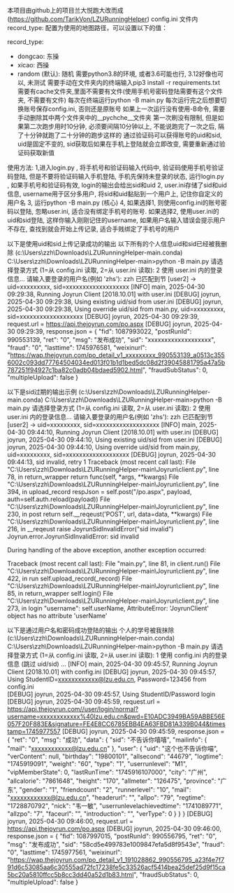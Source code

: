 本项目由github上的项目兰大悦跑大改而成(https://github.com/TarikVon/LZURunningHelper)
config.ini 文件内 record_type: 配置为使用的地图路径，可以设置以下的值：

record_type:
- dongcao: 东操
- xicao: 西操
- random (默认): 随机
需要python3.8的环境, 或者3.6可能也行, 3.12好像也可以, 未测试
需要手动在文件夹内的终端输入pip3 install -r requirements.txt
需要有cache文件夹,里面不需要有文件(使用手机号密码登陆需要有这个文件夹, 不需要有文件)
每次在终端运行python -B main.py
每次运行完之后想要切换账号保存config.ini, 否则还是原账号
如果上一次运行没有使用-B命令, 需要手动删除其中两个文件夹中的__pychche__文件夹
第一次刷没有限制, 但是如果第二次跑步用时10分钟, 必须要间隔10分钟以上, 不能说跑完了一次之后, 隔了十分钟就跑了二十分钟的跑步这样的
通过验证码可以获得账号的uid和sid, uid是固定不变的, sid获取后如果在手机上登陆就会立即改变, 需要重新通过验证码获取新值

使用方法: 
1,进入login.py , 将手机号和验证码输入代码中, 验证码使用手机号验证码登陆, 但是不要将验证码输入手机登陆, 手机先保持未登录的状态, 运行login.py , 如果手机号和验证码有效, login的输出会给出sid和uid
2, user.ini存储了sid和uid信息, username用于区分多用户, 将sid和uid黏贴到一个用户上, 记住你自定义的用户名
3, 运行python -B main.py (核心)
4, 如果选择1, 则使用config.ini的账号密码以登陆, 忽略user.ini, 适合没有绑定手机号的账号. 如果选择2, 使用user.ini的uid和sid登陆, 这样你输入刚刚记住的username, 如果用户名输入错误会提示用户不存在, 查找到就会开始上传记录, 适合手贱绑定了手机号的用户



以下是使用uid和sid上传记录成功的输出
以下所有的个人信息uid和sid已经被我删除
(c:\Users\zzh\Downloads\LZURunningHelper-main\.conda) C:\Users\zzh\Downloads\LZURunningHelper-main>python -B main.py
请选择登录方式 (1=从 config.ini 读取, 2=从 user.ini 读取): 2
使用 user.ini 内的登录信息...
请输入要登录的用户名(例如 'zhs'): zzh
已匹配到节 [user2] -> uid=xxxxxxxxx, sid=xxxxxxxxxxxxxxxxxxx
[INFO] main, 2025-04-30 09:29:38, Running Joyrun Client [2018.10.01] with user.ini
[DEBUG] joyrun, 2025-04-30 09:29:38, Using existing uid/sid from user.ini
[DEBUG] joyrun, 2025-04-30 09:29:38, Using override uid/sid from main.py, uid=xxxxxxxxx, sid=xxxxxxxxxxxxxxxxxxx
[DEBUG] joyrun, 2025-04-30 09:29:39, request.url = https://api.thejoyrun.com/po.aspx
[DEBUG] joyrun, 2025-04-30 09:29:39, response.json = {
    "fid": 1087993022,
    "postRunId": 990553139,
    "ret": "0",
    "msg": "发布成功",
    "sid": "xxxxxxxxxxxxxxxxxxx",
    "fraud": "0",
    "lasttime": 1745976581,
    "weixinurl": "https://wap.thejoyrun.com/po_detail_v1_xxxxxxxxx_990553139_a0513c3556002c093dd77764504034ed013f01b1d1bed5dc08d2f39045881795a47a5b787251f94927c1ba82c0adb04bdaed5902.html",
    "fraudSubStatus": 0,
    "multipleUpload": false
}



以下是sid过期的输出示例
(c:\Users\zzh\Downloads\LZURunningHelper-main\.conda) C:\Users\zzh\Downloads\LZURunningHelper-main>python -B main.py
请选择登录方式 (1=从 config.ini 读取, 2=从 user.ini 读取): 2
使用 user.ini 内的登录信息...
请输入要登录的用户名(例如 'zhs'): zzh
已匹配到节 [user2] -> uid=xxxxxxxxx, sid=xxxxxxxxxxxxxxxxxxx
[INFO] main, 2025-04-30 09:44:10, Running Joyrun Client [2018.10.01] with user.ini
[DEBUG] joyrun, 2025-04-30 09:44:10, Using existing uid/sid from user.ini
[DEBUG] joyrun, 2025-04-30 09:44:10, Using override uid/sid from main.py, uid=xxxxxxxxx, sid=xxxxxxxxxxxxxxxxxxx
[DEBUG] joyrun, 2025-04-30 09:44:13, sid invalid, retry 1
Traceback (most recent call last):
  File "C:\Users\zzh\Downloads\LZURunningHelper-main\Joyrun\client.py", line 78, in return_wrapper
    return func(self, *args, **kwargs)
  File "C:\Users\zzh\Downloads\LZURunningHelper-main\Joyrun\client.py", line 394, in upload_record
    respJson = self.post("/po.aspx", payload, auth=self.auth.reload(payload))
  File "C:\Users\zzh\Downloads\LZURunningHelper-main\Joyrun\client.py", line 230, in post
    return self.__reqeust('POST', url, data=data, **kwargs)
  File "C:\Users\zzh\Downloads\LZURunningHelper-main\Joyrun\client.py", line 216, in __reqeust
    raise JoyrunSidInvalidError("sid invalid")
Joyrun.error.JoyrunSidInvalidError: sid invalid

During handling of the above exception, another exception occurred:

Traceback (most recent call last):
  File "main.py", line 81, in <module>
    client.run()
  File "C:\Users\zzh\Downloads\LZURunningHelper-main\Joyrun\client.py", line 422, in run
    self.upload_record(_record)
  File "C:\Users\zzh\Downloads\LZURunningHelper-main\Joyrun\client.py", line 85, in return_wrapper
    self.login()
  File "C:\Users\zzh\Downloads\LZURunningHelper-main\Joyrun\client.py", line 273, in login
    "username": self.userName,
AttributeError: 'JoyrunClient' object has no attribute 'userName'



以下是通过用户名和密码成功登陆的输出
个人的学号被我抹除
(c:\Users\zzh\Downloads\LZURunningHelper-main\.conda) C:\Users\zzh\Downloads\LZURunningHelper-main>python -B main.py
请选择登录方式 (1=从 config.ini 读取, 2=从 user.ini 读取): 1
使用 config.ini 内的登录信息 (跳过 uid/sid) ...
[INFO] main, 2025-04-30 09:45:57, Running Joyrun Client [2018.10.01] with config.ini
[DEBUG] joyrun, 2025-04-30 09:45:57, Using StudentID=xxxxxxxxxxxx@lzu.edu.cn, Password=123456 from config.ini     
[DEBUG] joyrun, 2025-04-30 09:45:57, Using StudentID/Password login
[DEBUG] joyrun, 2025-04-30 09:45:59, request.url = https://api.thejoyrun.com//user/login/normal?username=xxxxxxxxxxxx%40lzu.edu.cn&pwd=E10ADC3949BA59ABBE56E057F20F883E&signature=FE4E8CC6785EBB4EA63FBD81A339B044&timestamp=1745977557
[DEBUG] joyrun, 2025-04-30 09:45:59, response.json = {
    "ret": "0",
    "msg": "成功",
    "data": {
        "sid": "不告诉你嘻嘻",
        "mailinfo": {
            "mail": "xxxxxxxxxxxx@lzu.edu.cn"
        },
        "user": {
            "uid": "这个也不告诉你喵",
            "verContent": null,
            "birthday": "19800101",
            "allsecond": "44679",
            "logtime": "1745919091",
            "weight": "60",
            "type": "1",
            "userrunlevel": "M1",
            "vipMemberState": 0,
            "lastRunTime": "1745916107000",
            "city": "广州",
            "allcalorie": "7861648",
            "height": "170",
            "allmeter": "126475",
            "province": "广东",
            "gender": "1",
            "friendcount": "2",
            "runnerlevel": "10",
            "mail": "xxxxxxxxxxxx@lzu.edu.cn",
            "headerurl": "",
            "allpo": "79",
            "regtime": "1728870792",
            "nick": "韦一敏",
            "userrunlevelachievedtime": "1741089771",
            "allzpo": "7",
            "faceurl": "",
            "introduction": "",
            "verType": 0
        }
    }
}
[DEBUG] joyrun, 2025-04-30 09:46:00, request.url = https://api.thejoyrun.com/po.aspx
[DEBUG] joyrun, 2025-04-30 09:46:00, response.json = {
    "fid": 1087997015,
    "postRunId": 990556795,
    "ret": "0",
    "msg": "发布成功",
    "sid": "58cd5e499783e1009847efa5d8f9543e",
    "fraud": "0",
    "lasttime": 1745977561,
    "weixinurl": "https://wap.thejoyrun.com/po_detail_v1_191028862_990556795_a23f4e7f791d6c53085aa6c30555ad72fc17238fe5c33526acf5414bea25def25d9f15ca5bc20a5810ffcc5b8cc3dd40a52d1b83.html",
    "fraudSubStatus": 0,
    "multipleUpload": false
}
